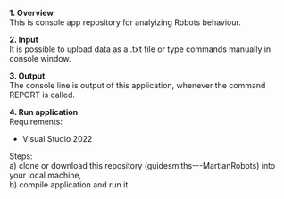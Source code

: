 <b>1. Overview</b>   
   This is console app repository for analyizing Robots behaviour.
   
<b>2. Input</b>  
   It is possible to upload data as a .txt file or type commands manually in console window.
   
<b>3. Output</b>  
   The console line is output of this application, whenever the command REPORT is called.
   
<b>4. Run application</b>  
  Requirements:  
   - Visual Studio 2022
   
  Steps:   
   a) clone or download this repository (guidesmiths---MartianRobots) into your local machine,  
   b) compile application and run it
